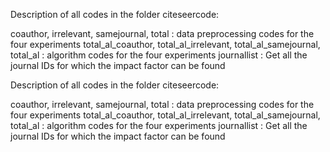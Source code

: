 Description of all codes in the folder citeseercode:

coauthor, irrelevant, samejournal, total : data preprocessing codes for the four experiments
total_al_coauthor, total_al_irrelevant, total_al_samejournal, total_al : algorithm codes for the four experiments
journallist : Get all the journal IDs for which the impact factor can be found

Description of all codes in the folder citeseercode:

coauthor, irrelevant, samejournal, total : data preprocessing codes for the four experiments
total_al_coauthor, total_al_irrelevant, total_al_samejournal, total_al : algorithm codes for the four experiments
journallist : Get all the journal IDs for which the impact factor can be found
